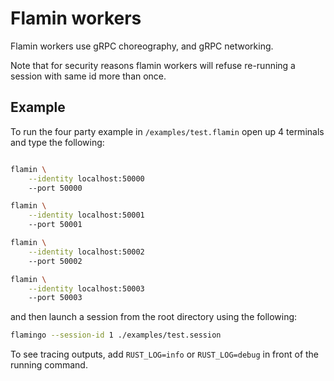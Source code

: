 # Flamin workers

Flamin workers use gRPC choreography, and gRPC networking.

Note that for security reasons flamin workers will refuse re-running a session with same id more than once.

## Example

To run the four party example in `/examples/test.flamin` open up 4 terminals and type the following:


```sh

flamin \
    --identity localhost:50000
    --port 50000

flamin \
    --identity localhost:50001
    --port 50001

flamin \
    --identity localhost:50002
    --port 50002

flamin \
    --identity localhost:50003
    --port 50003

```

and then launch a session from the root directory using the following:

```sh
flamingo --session-id 1 ./examples/test.session
```

To see tracing outputs, add `RUST_LOG=info` or `RUST_LOG=debug` in front of the running command.